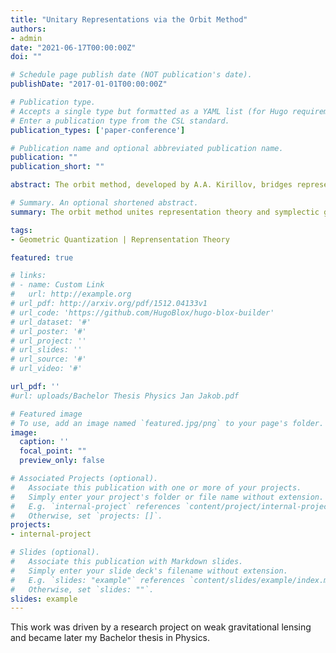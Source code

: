 ```yaml
---
title: "Unitary Representations via the Orbit Method"
authors:
- admin
date: "2021-06-17T00:00:00Z"
doi: ""

# Schedule page publish date (NOT publication's date).
publishDate: "2017-01-01T00:00:00Z"

# Publication type.
# Accepts a single type but formatted as a YAML list (for Hugo requirements).
# Enter a publication type from the CSL standard.
publication_types: ['paper-conference']

# Publication name and optional abbreviated publication name.
publication: ""
publication_short: ""

abstract: The orbit method, developed by A.A. Kirillov, bridges representation theory and symplectic geometry, offering a geometric framework for constructing unitary representations of Lie groups. This paper explores the method's foundational concepts, focusing on coadjoint orbits as symplectic manifolds and their quantization via geometric quantization techniques. Unitary representations of specific groups, including SU(2) and the Heisenberg group, are derived, demonstrating the method's efficacy in linking geometric structures with harmonic analysis. Applications to various classes of Lie groups are discussed, highlighting the method's versatility and limitations. The orbit method emerges as both a conceptual and computational tool, offering insights into representation theory and quantum mechanics through a unified mathematical lens.

# Summary. An optional shortened abstract.
summary: The orbit method unites representation theory and symplectic geometry by using coadjoint orbits to construct unitary representations of Lie groups, providing a powerful framework for understanding the connection between geometry, quantum mechanics, and harmonic analysis.

tags:
- Geometric Quantization | Reprensentation Theory

featured: true

# links:
# - name: Custom Link
#   url: http://example.org
# url_pdf: http://arxiv.org/pdf/1512.04133v1
# url_code: 'https://github.com/HugoBlox/hugo-blox-builder'
# url_dataset: '#'
# url_poster: '#'
# url_project: ''
# url_slides: ''
# url_source: '#'
# url_video: '#'

url_pdf: ''
#url: uploads/Bachelor Thesis Physics Jan Jakob.pdf

# Featured image
# To use, add an image named `featured.jpg/png` to your page's folder. 
image:
  caption: ''
  focal_point: ""
  preview_only: false

# Associated Projects (optional).
#   Associate this publication with one or more of your projects.
#   Simply enter your project's folder or file name without extension.
#   E.g. `internal-project` references `content/project/internal-project/index.md`.
#   Otherwise, set `projects: []`.
projects:
- internal-project

# Slides (optional).
#   Associate this publication with Markdown slides.
#   Simply enter your slide deck's filename without extension.
#   E.g. `slides: "example"` references `content/slides/example/index.md`.
#   Otherwise, set `slides: ""`.
slides: example
---
```


This work was driven by a research project on weak gravitational lensing and became later my Bachelor thesis in Physics.

<!-- {{% callout note %}}
Create your slides in Markdown - click the *Slides* button to check out the example.
{{% /callout %}}

Add the publication's **full text** or **supplementary notes** here. You can use rich formatting such as including [code, math, and images](https://docs.hugoblox.com/content/writing-markdown-latex/). -->
